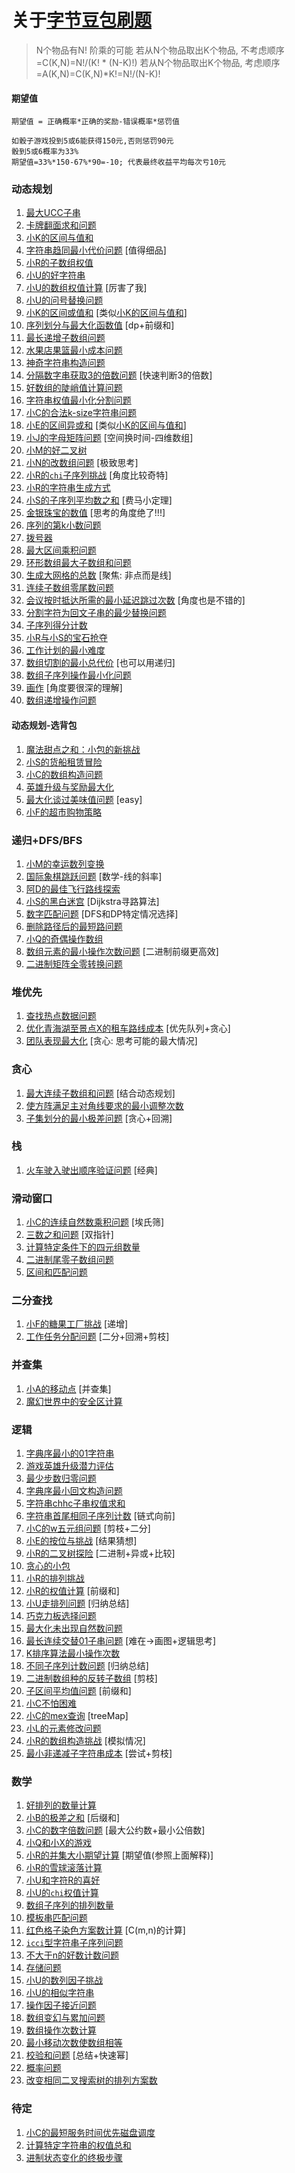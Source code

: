 # 关于[字节豆包刷题](https://www.marscode.cn/)

> N个物品有N! 阶乘的可能
> 若从N个物品取出K个物品, 不考虑顺序=C(K,N)=N!/(K! * (N-K)!)
> 若从N个物品取出K个物品, 考虑顺序=A(K,N)=C(K,N)*K!=N!/(N-K)!

#### 期望值

```text
期望值 = 正确概率*正确的奖励-错误概率*惩罚值

如骰子游戏投到5或6能获得150元,否则惩罚90元
骰到5或6概率为33%
期望值=33%*150-67%*90=-10; 代表最终收益平均每次亏10元
```

### 动态规划

1. [最大UCC子串](MaxUccSubStr.java)
2. [卡牌翻面求和问题](CardSelectSum.java)
4. [小K的区间与值和](IntervalAndSum.java)
5. [字符串趋同最小代价问题](ConvertStrSame.java) [值得细品]
6. [小R的子数组权值](IntervalOrSet.java)
7. [小U的好字符串](GoodStrCount.java)
8. [小U的数组权值计算](MultiOddCount.java) [厉害了我]
9. [小U的问号替换问题](ReplaceUnknownNum.java)
10. [小K的区间或值和](IntervalOrSum.java) [类似[小K的区间与值和]()]
11. [序列划分与最大化函数值](UniqueSubNumbers.java) [dp+前缀和]
12. [最长递增子数组问题](MaxIncreaseArray.java)
13. [水果店果篮最小成本问题](MinCostFruit.java)
14. [神奇字符串构造问题](MagicStrByDelete.java)
15. [分隔数字串获取3的倍数问题](MaxThreePowers.java) [快速判断3的倍数]
16. [好数组的陡峭值计算问题](GoodArraySteep.java)
17. [字符串权值最小化分割问题](MinSplitWeight.java)
18. [小C的合法k-size字符串问题](ReasonableKSizeStr.java)
19. [小E的区间异或和](ExclusiveSums.java) [类似[小K的区间与值和]()]
20. [小J的字母矩阵问题](SubSingleMatrix.java) [空间换时间-四维数组]
21. [小M的好二叉树](GoodBinaryTree.java)
22. [小N的改数组问题](ModifyNumberFor75.java) [极致思考]
23. [小R的`chi`子序列挑战](ChiCuteString.java) [角度比较奇特]
24. [小R的字符串生成方式](StringGeneration.java)
25. [小S的子序列平均数之和](SubArraySumAvg.java) [费马小定理]
26. [金银珠宝的数值](MaxWealthSelect.java) [思考的角度绝了!!!]
27. [序列的第k小数问题](MinKBySubArrays.java)
28. [拨号器](KnightPhoneJump.java)
29. [最大区间乘积问题](RangeMaxSequence.java)
30. [环形数组最大子数组和问题](CycleArrayMaxSum.java)
31. [生成大网格的总数](GridWayAfterModify.java) [聚焦: 非点而是线]
32. [连续子数组零尾数问题](SubArrayWithZeroEnd.java)
33. [会议按时抵达所需的最小延迟跳过次数](ConferenceOnTime.java) [角度也是不错的]
34. [分割字符为回文子串的最少替换问题](SubStringIsPalindrome.java)
35. [子序列得分计数](SubArrayPatternScore.java)
36. [小R与小S的宝石抢夺](RivalMaxGem.java)
37. [工作计划的最小难度](SubArrayMaxValueSum.java)
38. [数组切割的最小总代价](SliceArrayToMinCost.java) [也可以用递归]
39. [数组子序列操作最小化问题](ArraySimilarSubArrayMinCost.java)
40. [画作](LookTheScenery.java) [角度要很深的理解]
41. [数组递增操作问题](MinOperateForUpArray.java)

#### 动态规划-选背包

1. [魔法甜点之和：小包的新挑战](SweetSelectToS.java)
2. [小S的货船租赁冒险](BoatPackageSelect.java)
3. [小C的数组构造问题](BuildArray.java)
4. [英雄升级与奖励最大化](HeroMaxReward.java)
5. [最大化谈过美味值问题](MaxSweetCandy.java) [easy]
6. [小F的超市购物策略](FullLikeGoods.java)

### 递归+DFS/BFS

1. [小M的幸运数列变换](LuckStrConvert.java)
2. [国际象棋跳跃问题](ToSourceByChess.java) [数学-线的斜率]
3. [阿D的最佳飞行路线探索](AirPortsWay.java)
4. [小S的黑白迷宫](MinGridWayForS.java) [Dijkstra寻路算法]
5. [数字匹配问题](NumberMatchPairs.java) [DFS和DP特定情况选择]
6. [删除路径后的最短路问题](ShortRouteAroundPoints.java)
7. [小Q的奇偶操作数组](ArrayOddEven.java)
8. [数组元素的最小操作次数问题](Divide2IntoEqualArray.java) [二进制前缀更高效]
9. [二进制矩阵全零转换问题](ElectronicGridToZero.java)

### 堆优先

1. [查找热点数据问题](HotK.java)
2. [优化青海湖至景点X的租车路线成本](MinOilCost.java) [优先队列+贪心]
3. [团队表现最大化](EfficiencyTeam.java) [贪心: 思考可能的最大情况]

### 贪心

1. [最大连续子数组和问题](SubArrayMaxSum.java) [结合动态规划]
2. [使方阵满足主对角线要求的最小调整次数](GridByChangeLine.java)
3. [子集划分的最小极差问题](SubArraySubtract.java) [贪心+回溯]

### 栈

1. [火车驶入驶出顺序验证问题](TrainStack.java) [经典]

### 滑动窗口

1. [小C的连续自然数乘积问题](NumMultipleLonger.java) [埃氏筛]
2. [三数之和问题](ThreeNumberSum.java) [双指针]
3. [计算特定条件下的四元组数量](FourNumEquations.java)
4. [二进制尾零子数组问题](MinBinaryToKArray.java)
5. [区间和匹配问题](RangeSumPattern.java)

### 二分查找

1. [小F的糖果工厂挑战](CandyFactory.java) [递增]
2. [工作任务分配问题](WorkHourLowest.java) [二分+回溯+剪枝]

### 并查集

1. [小A的移动点](PointMove.java) [并查集]
2. [魔幻世界中的安全区计算](CountSafeRegions.java)

### 逻辑

1. [字典序最小的01字符串](Min01Str.java)
2. [游戏英雄升级潜力评估](HeroCompare.java)
3. [最少步数归零问题](MinStepToZero.java)
4. [字典序最小回文构造问题](MinPalindrome.java)
5. [字符串chhc子串权值求和](SumChhcStr.java)
6. [字符串首尾相同子序列计数](HeadTailSame.java) [链式向前]
7. [小C的w五元组问题](FiveElementGroup.java) [剪枝+二分]
8. [小E的按位与挑战](SelectBinaryAndList.java) [结果猜想]
9. [小R的二叉树探险](MagicTree.java) [二进制+异或+比较]
10. [贪心的小包](GreedySweet.java)
11. [小R的排列挑战](SortEvenOdd.java)
12. [小R的权值计算](IntervalWeightSum.java) [前缀和]
13. [小U走排列问题](VisitPointWay.java) [归纳总结]
14. [巧克力板选择问题](ChocolateMorePacket.java)
15. [最大化未出现自然数问题](MaxNatureNumber.java)
16. [最长连续交替01子串问题](Reverse01Counts.java) [难在->画图+逻辑思考]
17. [K排序算法最小操作次数](MinCostByKSort.java)
18. [不同子序列计数问题](OrderlySubStr.java) [归纳总结]
19. [二进制数组种的反转子数组](KReversePairs.java) [剪枝]
20. [子区间平均值问题](SubArrayAvg.java) [前缀和]
21. [小C不怕困难](FightingRoute.java)
22. [小C的mex查询](MexMinNatureNumber.java) [treeMap]
23. [小L的元素修改问题](ArrayItemModify.java)
24. [小R的数组构造挑战](BuildArraysToSum.java) [模拟情况]
25. [最小非递减子字符串成本](LengthGoUpSubString.java) [尝试+剪枝]

### 数学

1. [好排列的数量计算](GoodEvenArray.java)
2. [小B的极差之和](DifferMinMax.java) [后缀和]
3. [小C的数字倍数问题](NumMultiple.java) [最大公约数+最小公倍数]
4. [小Q和小X的游戏](LessCurrentGame.java)
5. [小R的并集大小期望计算](CollectionExpectLength.java) [期望值(参照上面解释)]
6. [小R的雪球滚落计算](SnowBallSum.java)
7. [小U和字符R的喜好](CountRWithLarge.java)
8. [小U的`chi`权值计算](ChiPatternValue.java)
9. [数组子序列的排列数量](SubFullSortNumber.java)
10. [模板串匹配问题](KthPatternNumber.java)
11. [红色格子染色方案数计算](DyeBlockToRed.java) [C(m,n)的计算]
12. [`icci`型字符串子序列问题](IcciSubStrings.java)
13. [不大于n的好数计数问题](GoodNumbers.java)
14. [存储问题](SaveSubArray.java)
15. [小U的数列因子挑战](SequenceFactors.java)
16. [小U的相似字符串](SimilarString.java)
17. [操作因子接近问题](FactorCloseNumber.java)
18. [数组变幻与累加问题](ArrayChangeSum.java)
19. [数组操作次数计算](ArrayToEmptyWays.java)
20. [最小移动次数使数组相等](MinStepToNewArray.java)
21. [校验和问题](SimilarBitCount.java) [总结+快速幂]
22. [概率问题](BlindBoxExchange.java)
23. [改变相同二叉搜索树的排列方案数](OtherSortedNumsSimilarTree.java)

### 待定

1. [小C的最短服务时间优先磁盘调度](MinServerTime.java)
2. [计算特定字符串的权值总和](ChiBeautyString.java)
3. [进制状态变化的终极步骤](ChiBeautyString.java)
